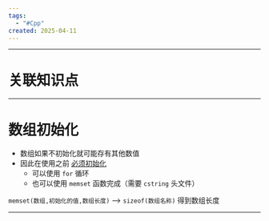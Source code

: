 ```yaml
---
tags:
  - "#Cpp"
created: 2025-04-11
---
```


---
# 关联知识点



---
# 数组初始化

- 数组如果不初始化就可能存有其他数值
- 因此在使用之前 <u>必须初始化</u> 
	- 可以使用 `for` 循环
	- 也可以使用 `memset` 函数完成（需要 `cstring` 头文件）

`memset(数组,初始化的值,数组长度)` ——> `sizeof(数组名称)` 得到数组长度



---
